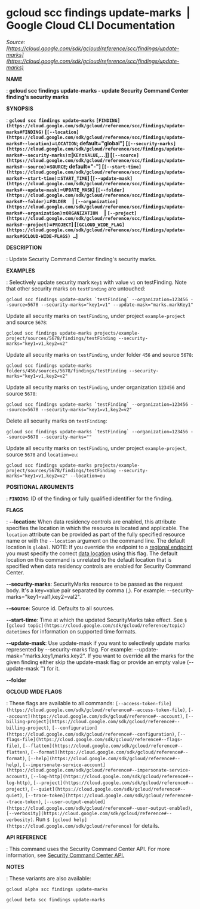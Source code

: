 # gcloud scc findings update-marks  |  Google Cloud CLI Documentation

*Source: [https://cloud.google.com/sdk/gcloud/reference/scc/findings/update-marks](https://cloud.google.com/sdk/gcloud/reference/scc/findings/update-marks)*

**NAME**

: **gcloud scc findings update-marks - update Security Command Center finding's security marks**

**SYNOPSIS**

: **`gcloud scc findings update-marks` `[FINDING](https://cloud.google.com/sdk/gcloud/reference/scc/findings/update-marks#FINDING)` [`[--location](https://cloud.google.com/sdk/gcloud/reference/scc/findings/update-marks#--location)`=`LOCATION`; default="global"] [`[--security-marks](https://cloud.google.com/sdk/gcloud/reference/scc/findings/update-marks#--security-marks)`=[`KEY`=`VALUE`,…]] [`[--source](https://cloud.google.com/sdk/gcloud/reference/scc/findings/update-marks#--source)`=`SOURCE`; default="-"] [`[--start-time](https://cloud.google.com/sdk/gcloud/reference/scc/findings/update-marks#--start-time)`=`START_TIME`] [`[--update-mask](https://cloud.google.com/sdk/gcloud/reference/scc/findings/update-marks#--update-mask)`=`UPDATE_MASK`] [`[--folder](https://cloud.google.com/sdk/gcloud/reference/scc/findings/update-marks#--folder)`=`FOLDER`     | `[--organization](https://cloud.google.com/sdk/gcloud/reference/scc/findings/update-marks#--organization)`=`ORGANIZATION`     | `[--project](https://cloud.google.com/sdk/gcloud/reference/scc/findings/update-marks#--project)`=`PROJECT`] [`[GCLOUD_WIDE_FLAG](https://cloud.google.com/sdk/gcloud/reference/scc/findings/update-marks#GCLOUD-WIDE-FLAGS) …`]**

**DESCRIPTION**

: Update Security Command Center finding's security marks.

**EXAMPLES**

: Selectively update security mark `Key1` with value `v1` on
testFinding. Note that other security marks on `testFinding` are
untouched:

```
gcloud scc findings update-marks `testFinding` --organization=123456 --source=5678 --security-marks="key1=v1" --update-mask="marks.markKey1"
```

Update all security marks on `testFinding`, under project
`example-project` and source `5678`:

```
gcloud scc findings update-marks projects/example-project/sources/5678/findings/testFinding --security-marks="key1=v1,key2=v2"
```

Update all security marks on `testFinding`, under folder
`456` and source `5678`:

```
gcloud scc findings update-marks folders/456/sources/5678/findings/testFinding --security-marks="key1=v1,key2=v2"
```

Update all security marks on `testFinding`, under organization
`123456` and source `5678`:

```
gcloud scc findings update-marks `testFinding` --organization=123456 --source=5678 --security-marks="key1=v1,key2=v2"
```

Delete all security marks on `testFinding`:

```
gcloud scc findings update-marks `testFinding` --organization=123456 --source=5678 --security-marks=""
```

Update all security marks on `testFinding`, under project
`example-project`, source `5678` and
`location=eu`:

```
gcloud scc findings update-marks projects/example-project/sources/5678/findings/testFinding --security-marks="key1=v1,key2=v2" --location=eu
```

**POSITIONAL ARGUMENTS**

: **`FINDING`**:
ID of the finding or fully qualified identifier for the finding.

**FLAGS**

: **--location**:
When data residency controls are enabled, this attribute specifies the location
in which the resource is located and applicable. The `location`
attribute can be provided as part of the fully specified resource name or with
the `--location` argument on the command line. The default location
is `global`. NOTE: If you override the endpoint to a [regional
endpoint](https://cloud.google.com/security-command-center/docs/reference/rest/index.html?rep_location=global#regional-service-endpoint) you must specify the correct [data
location](https://cloud.google.com/security-command-center/docs/data-residency-support#locations) using this flag. The default location on this command is unrelated
to the default location that is specified when data residency controls are
enabled for Security Command Center.

**--security-marks**:
SecurityMarks resource to be passed as the request body. It's a key=value pair
separated by comma (,). For example: --security-marks="key1=val1,key2=val2".

**--source**:
Source id. Defaults to all sources.

**--start-time**:
Time at which the updated SecurityMarks take effect. See `$ [gcloud topic](https://cloud.google.com/sdk/gcloud/reference/topic) datetimes` for
information on supported time formats.

**--update-mask**:
Use update-mask if you want to selectively update marks represented by
--security-marks flag. For example: --update-mask="marks.key1,marks.key2". If
you want to override all the marks for the given finding either skip the
update-mask flag or provide an empty value (--update-mask '') for it.

**--folder**

**GCLOUD WIDE FLAGS**

: These flags are available to all commands: `[--access-token-file](https://cloud.google.com/sdk/gcloud/reference#--access-token-file)`,
`[--account](https://cloud.google.com/sdk/gcloud/reference#--account)`, `[--billing-project](https://cloud.google.com/sdk/gcloud/reference#--billing-project)`,
`[--configuration](https://cloud.google.com/sdk/gcloud/reference#--configuration)`,
`[--flags-file](https://cloud.google.com/sdk/gcloud/reference#--flags-file)`,
`[--flatten](https://cloud.google.com/sdk/gcloud/reference#--flatten)`, `[--format](https://cloud.google.com/sdk/gcloud/reference#--format)`, `[--help](https://cloud.google.com/sdk/gcloud/reference#--help)`, `[--impersonate-service-account](https://cloud.google.com/sdk/gcloud/reference#--impersonate-service-account)`,
`[--log-http](https://cloud.google.com/sdk/gcloud/reference#--log-http)`,
`[--project](https://cloud.google.com/sdk/gcloud/reference#--project)`, `[--quiet](https://cloud.google.com/sdk/gcloud/reference#--quiet)`, `[--trace-token](https://cloud.google.com/sdk/gcloud/reference#--trace-token)`, `[--user-output-enabled](https://cloud.google.com/sdk/gcloud/reference#--user-output-enabled)`,
`[--verbosity](https://cloud.google.com/sdk/gcloud/reference#--verbosity)`.
Run `$ [gcloud help](https://cloud.google.com/sdk/gcloud/reference)` for details.

**API REFERENCE**

: This command uses the Security Command Center API. For more information, see [Security
Command Center API.](https://cloud.google.com/security-command-center/docs/reference/rest)

**NOTES**

: These variants are also available:

```
gcloud alpha scc findings update-marks
```

```
gcloud beta scc findings update-marks
```
